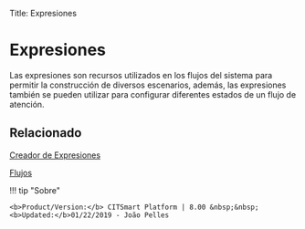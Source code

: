 Title: Expresiones

# Expresiones

Las expresiones son recursos utilizados en los flujos del sistema para permitir la construcción de diversos escenarios, además, las expresiones también se pueden utilizar para configurar diferentes estados de un flujo de atención.

## Relacionado

[Creador de Expresiones][1]  

[Flujos][2]

[1]:/es-es/citsmart-platform-8/workflow/configuration/expressions-creator.html
[2]:/es-es/citsmart-platform-8/platform-administration/flow-maintenance/flows.html


!!! tip "Sobre"

    <b>Product/Version:</b> CITSmart Platform | 8.00 &nbsp;&nbsp;
    <b>Updated:</b>01/22/2019 - João Pelles  
